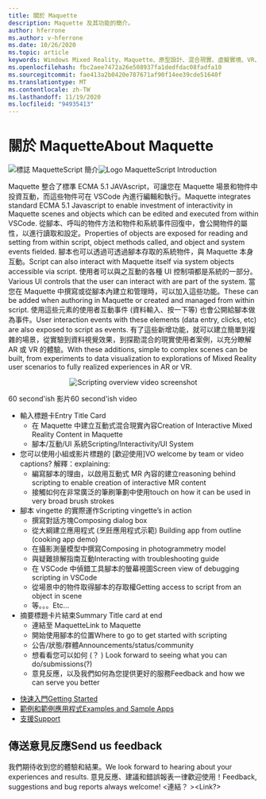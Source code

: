 ```yaml
---
title: 關於 Maquette
description: Maquette 及其功能的簡介。
author: hferrone
ms.author: v-hferrone
ms.date: 10/26/2020
ms.topic: article
keywords: Windows Mixed Reality、Maquette、原型設計、混合現實、虛擬實境、VR、MR、意見反應、意見反應中樞、bug
ms.openlocfilehash: fbc2aee7472a26e508937fa1dedfdac08fadfa10
ms.sourcegitcommit: fae413a2b0420e787671af90f14ee39cde51640f
ms.translationtype: MT
ms.contentlocale: zh-TW
ms.lasthandoff: 11/19/2020
ms.locfileid: "94935413"
---
```

# <a name="about-maquette"></a><span data-ttu-id="9af2c-104">關於 Maquette</span><span class="sxs-lookup"><span data-stu-id="9af2c-104">About Maquette</span></span>

<!-- TODO(Harrison): Need consolidated logo with text -->
<span data-ttu-id="9af2c-105">![標誌 ](../images/MaquetteIcon.png) MaquetteScript 簡介</span><span class="sxs-lookup"><span data-stu-id="9af2c-105">![Logo](../images/MaquetteIcon.png) MaquetteScript Introduction</span></span>

<!-- TODO(Harrison/Stefan): Add more high level, less technical explanation of what Maquette is and why it's useful in MR development. 
          - Differentiate between Maquette and MaquetteScript
          - Separate out each of Maquette's main parts and add content
          - Give brief explanations of use case or examples
-->
<span data-ttu-id="9af2c-106">Maquette 整合了標準 ECMA 5.1 JAVAscript，可讓您在 Maquette 場景和物件中投資互動，而這些物件可在 VSCode 內進行編輯和執行。</span><span class="sxs-lookup"><span data-stu-id="9af2c-106">Maquette integrates standard ECMA 5.1 Javascript to enable investment of interactivity in Maquette scenes and objects which can be edited and executed from within VSCode.</span></span> <span data-ttu-id="9af2c-107">從腳本、呼叫的物件方法和物件和系統事件回復中，會公開物件的屬性，以進行讀取和設定。</span><span class="sxs-lookup"><span data-stu-id="9af2c-107">Properties of objects are exposed for reading and setting from within script, object methods called, and object and system events fielded.</span></span> <span data-ttu-id="9af2c-108">腳本也可以透過可透過腳本存取的系統物件，與 Maquette 本身互動。</span><span class="sxs-lookup"><span data-stu-id="9af2c-108">Script can also interact with Maquette itself via system objects accessible via script.</span></span> <span data-ttu-id="9af2c-109">使用者可以與之互動的各種 UI 控制項都是系統的一部分。</span><span class="sxs-lookup"><span data-stu-id="9af2c-109">Various UI controls that the user can interact with are part of the system.</span></span> <span data-ttu-id="9af2c-110">當您在 Maquette 中撰寫或從腳本內建立和管理時，可以加入這些功能。</span><span class="sxs-lookup"><span data-stu-id="9af2c-110">These can be added when authoring in Maquette or created and managed from within script.</span></span> <span data-ttu-id="9af2c-111">使用這些元素的使用者互動事件 (資料輸入、按一下等) 也會公開給腳本做為事件。</span><span class="sxs-lookup"><span data-stu-id="9af2c-111">User interaction events with these elements (data entry, clicks, etc) are also exposed to script as events.</span></span> <span data-ttu-id="9af2c-112">有了這些新增功能，就可以建立簡單到複雜的場景，從實驗到資料視覺效果，到探勘混合的現實使用者案例，以充分瞭解 AR 或 VR 的體驗。</span><span class="sxs-lookup"><span data-stu-id="9af2c-112">With these additions, simple to complex scenes can be built, from experiments to data visualization to explorations of Mixed Reality user scenarios to fully realized experiences in AR or VR.</span></span>

<p align="center">
  <img src="images/ScriptingOverview.png" alt="Scripting overview video screenshot">
</p>

<!-- TODO(Harrison/Stefan): Get this video recorded or create the content in text form until it's available. -->
<span data-ttu-id="9af2c-113">60 second'ish 影片</span><span class="sxs-lookup"><span data-stu-id="9af2c-113">60 second'ish video</span></span>
* <span data-ttu-id="9af2c-114">輸入標題卡</span><span class="sxs-lookup"><span data-stu-id="9af2c-114">Entry Title Card</span></span>
  * <span data-ttu-id="9af2c-115">在 Maquette 中建立互動式混合現實內容</span><span class="sxs-lookup"><span data-stu-id="9af2c-115">Creation of Interactive Mixed Reality Content in Maquette</span></span>
  * <span data-ttu-id="9af2c-116">腳本/互動/UI 系統</span><span class="sxs-lookup"><span data-stu-id="9af2c-116">Scripting/Interactivity/UI System</span></span>
* <span data-ttu-id="9af2c-117">您可以使用小組或影片標題的 [歡迎使用]</span><span class="sxs-lookup"><span data-stu-id="9af2c-117">VO welcome by team or video captions?</span></span>  <span data-ttu-id="9af2c-118">解釋：</span><span class="sxs-lookup"><span data-stu-id="9af2c-118">explaining:</span></span>
  * <span data-ttu-id="9af2c-119">編寫腳本的理由，以啟用互動式 MR 內容的建立</span><span class="sxs-lookup"><span data-stu-id="9af2c-119">reasoning behind scripting to enable creation of interactive MR content</span></span>
  * <span data-ttu-id="9af2c-120">接觸如何在非常廣泛的筆刷筆劃中使用</span><span class="sxs-lookup"><span data-stu-id="9af2c-120">touch on how it can be used in very broad brush strokes</span></span>
* <span data-ttu-id="9af2c-121">腳本 vingette 的實際運作</span><span class="sxs-lookup"><span data-stu-id="9af2c-121">Scripting vingette’s in action</span></span>
  * <span data-ttu-id="9af2c-122">撰寫對話方塊</span><span class="sxs-lookup"><span data-stu-id="9af2c-122">Composing dialog box</span></span>
  * <span data-ttu-id="9af2c-123">從大綱建立應用程式 (烹飪應用程式示範) </span><span class="sxs-lookup"><span data-stu-id="9af2c-123">Building app from outline (cooking app demo)</span></span>
  * <span data-ttu-id="9af2c-124">在攝影測量模型中撰寫</span><span class="sxs-lookup"><span data-stu-id="9af2c-124">Composing in photogrammetry model</span></span>
  * <span data-ttu-id="9af2c-125">與疑難排解指南互動</span><span class="sxs-lookup"><span data-stu-id="9af2c-125">Interacting with troubleshooting guide</span></span>
  * <span data-ttu-id="9af2c-126">在 VSCode 中偵錯工具腳本的螢幕視圖</span><span class="sxs-lookup"><span data-stu-id="9af2c-126">Screen view of debugging scripting in VSCode</span></span>
  * <span data-ttu-id="9af2c-127">從場景中的物件取得腳本的存取權</span><span class="sxs-lookup"><span data-stu-id="9af2c-127">Getting access to script from an object in scene</span></span>
  * <span data-ttu-id="9af2c-128">等。。。</span><span class="sxs-lookup"><span data-stu-id="9af2c-128">Etc...</span></span>
* <span data-ttu-id="9af2c-129">摘要標題卡片結束</span><span class="sxs-lookup"><span data-stu-id="9af2c-129">Summary Title card at end</span></span>
  * <span data-ttu-id="9af2c-130">連結至 Maquette</span><span class="sxs-lookup"><span data-stu-id="9af2c-130">Link to Maquette</span></span>
  * <span data-ttu-id="9af2c-131">開始使用腳本的位置</span><span class="sxs-lookup"><span data-stu-id="9af2c-131">Where to go to get started with scripting</span></span>
  * <span data-ttu-id="9af2c-132">公告/狀態/群體</span><span class="sxs-lookup"><span data-stu-id="9af2c-132">Announcements/status/community</span></span>
  * <span data-ttu-id="9af2c-133">想看看您可以如何 (？ ) </span><span class="sxs-lookup"><span data-stu-id="9af2c-133">Look forward to seeing what you can do/submissions(?)</span></span>
  * <span data-ttu-id="9af2c-134">意見反應，以及我們如何為您提供更好的服務</span><span class="sxs-lookup"><span data-stu-id="9af2c-134">Feedback and how we can serve you better</span></span>

<!-- TODO(Harrison): Consider breaking this out into a Maquette journey doc or section as applicable. -->
* [<span data-ttu-id="9af2c-135">快速入門</span><span class="sxs-lookup"><span data-stu-id="9af2c-135">Getting Started</span></span>](installation.md)
* [<span data-ttu-id="9af2c-136">範例和範例應用程式</span><span class="sxs-lookup"><span data-stu-id="9af2c-136">Examples and Sample Apps</span></span>](../samples/overview.md)
* [<span data-ttu-id="9af2c-137">支援</span><span class="sxs-lookup"><span data-stu-id="9af2c-137">Support</span></span>](../resources/support.md)

<!-- TODO(Harrison): Need to find out why docs feedback footer isn't appearing. -->
## <a name="send-us-feedback"></a><span data-ttu-id="9af2c-138">傳送意見反應</span><span class="sxs-lookup"><span data-stu-id="9af2c-138">Send us feedback</span></span>

<span data-ttu-id="9af2c-139">我們期待收到您的體驗和結果。</span><span class="sxs-lookup"><span data-stu-id="9af2c-139">We look forward to hearing about your experiences and results.</span></span> <span data-ttu-id="9af2c-140">意見反應、建議和錯誤報表一律歡迎使用！</span><span class="sxs-lookup"><span data-stu-id="9af2c-140">Feedback, suggestions and bug reports always welcome!</span></span>
<span data-ttu-id="9af2c-141"><連結？ ></span><span class="sxs-lookup"><span data-stu-id="9af2c-141"><Link?></span></span>